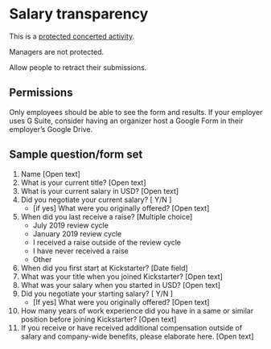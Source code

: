 # Salary transparency

This is a [protected concerted activity](./worker-rights/protected-concerted-activity.md).

Managers are not protected.

Allow people to retract their submissions.

## Permissions

Only employees should be able to see the form and results. If your employer uses G Suite, consider having an organizer host a Google Form in their employer’s Google Drive.

## Sample question/form set

1. Name [Open text]
1. What is your current title? [Open text]
1. What is your current salary in USD? [Open text]
1. Did you negotiate your current salary? [ Y/N ]
    - [if yes] What were you originally offered? [Open text]
1. When did you last receive a raise? [Multiple choice]
    - July 2019 review cycle
    - January 2019 review cycle
    - I received a raise outside of the review cycle
    - I have never received a raise
    - Other
1. When did you first start at Kickstarter? [Date field]
1. What was your title when you joined Kickstarter? [Open text]
1. What was your salary when you started in USD? [Open text]
1. Did you negotiate your starting salary? [ Y/N ]
    - [If yes] What were you originally offered? [Open text]
1. How many years of work experience did you have in a same or similar position before joining Kickstarter? [Open text]
1. If you receive or have received additional compensation outside of salary and company-wide benefits, please elaborate here. [Open text]
